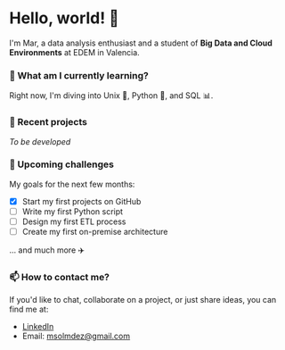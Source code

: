 # Hello, world! 👋

I'm Mar, a data analysis enthusiast and a student of **Big Data and Cloud Environments** at EDEM in Valencia.

### 🌱 What am I currently learning?

Right now, I'm diving into Unix 🐧, Python 🐍, and SQL 📊.

### 💼 Recent projects
*To be developed*

### 🏁 Upcoming challenges

My goals for the next few months:
- [x] Start my first projects on GitHub
- [ ] Write my first Python script
- [ ] Design my first ETL process
- [ ] Create my first on-premise architecture

... and much more ✈️

### 📫 How to contact me?

If you'd like to chat, collaborate on a project, or just share ideas, you can find me at:

- [LinkedIn](https://www.linkedin.com/in/msolmdez/)
- Email: [msolmdez@gmail.com](mailto:msolmdez@gmail.com)
